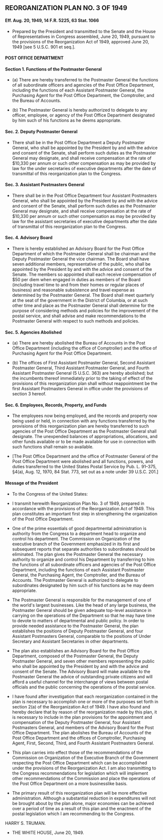 ## **REORGANIZATION PLAN NO. 3 OF 1949**
#### Eff. Aug. 20, 1949, 14 F.R. 5225, 63 Stat. 1066
* Prepared by the President and transmitted to the Senate and the House of Representatives in Congress assembled, June 20, 1949, pursuant to the provisions of the Reorganization Act of 1949, approved June 20, 1949 [see 5 U.S.C. 901 et seq.].

#### POST OFFICE DEPARTMENT
#### Section 1. Functions of the Postmaster General
* (a) There are hereby transferred to the Postmaster General the functions of all subordinate officers and agencies of the Post Office Department, including the functions of each Assistant Postmaster General, the Purchasing Agent for the Post Office Department, the Comptroller, and the Bureau of Accounts.

* (b) The Postmaster General is hereby authorized to delegate to any officer, employee, or agency of the Post Office Department designated by him such of his functions as he deems appropriate.

#### Sec. 2. Deputy Postmaster General
* There shall be in the Post Office Department a Deputy Postmaster General, who shall be appointed by the President by and with the advice and consent of the Senate, shall perform such duties as the Postmaster General may designate, and shall receive compensation at the rate of $10,330 per annum or such other compensation as may be provided by law for the under secretaries of executive departments after the date of transmittal of this reorganization plan to the Congress.

#### Sec. 3. Assistant Postmasters General
* There shall be in the Post Office Department four Assistant Postmasters General, who shall be appointed by the President by and with the advice and consent of the Senate, shall perform such duties as the Postmaster General may designate, and shall receive compensation at the rate of $10,330 per annum or such other compensation as may be provided by law for the assistant secretaries of executive departments after the date of transmittal of this reorganization plan to the Congress.

#### Sec. 4. Advisory Board
* There is hereby established an Advisory Board for the Post Office Department of which the Postmaster General shall be chairman and the Deputy Postmaster General the vice chairman. The Board shall have seven additional members, representative of the public, who shall be appointed by the President by and with the advice and consent of the Senate. The members so appointed shall each receive compensation of $50 per diem when engaged in duties as members of the Board (including travel time to and from their homes or regular places of business) and reasonable subsistence and travel expense as determined by the Postmaster General. The Board shall meet quarterly at the seat of the government in the District of Columbia, or at such other time and place as the Postmaster General shall determine for the purpose of considering methods and policies for the improvement of the postal service, and shall advise and make recommendations to the Postmaster General with respect to such methods and policies.

#### Sec. 5. Agencies Abolished
* (a) There are hereby abolished the Bureau of Accounts in the Post Office Department (including the office of Comptroller) and the office of Purchasing Agent for the Post Office Department.

* (b) The offices of First Assistant Postmaster General, Second Assistant Postmaster General, Third Assistant Postmaster General, and Fourth Assistant Postmaster General (5 U.S.C. 363) are hereby abolished; but the incumbents thereof immediately prior to the taking of effect of the provisions of this reorganization plan shall without reappointment be the first Assistant Postmasters General in office under the provisions of section 3 hereof.

#### Sec. 6. Employees, Records, Property, and Funds
* The employees now being employed, and the records and property now being used or held, in connection with any functions transferred by the provisions of this reorganization plan are hereby transferred to such agencies of the Post Office Department as the Postmaster General shall designate. The unexpended balances of appropriations, allocations, and other funds available or to be made available for use in connection with such functions shall remain so available.

* [The Post Office Department and the office of Postmaster General of the Post Office Department were abolished and all functions, powers, and duties transferred to the United States Postal Service by Pub. L. 91–375, §4(a), Aug. 12, 1970, 84 Stat. 773, set out as a note under 39 U.S.C. 201.]

#### Message of the President
* To the Congress of the United States:

* I transmit herewith Reorganization Plan No. 3 of 1949, prepared in accordance with the provisions of the Reorganization Act of 1949. This plan constitutes an important first step in strengthening the organization of the Post Office Department.

* One of the prime essentials of good departmental administration is authority from the Congress to a department head to organize and control his department. The Commission on Organization of the executive branch of the Government emphasized in its first and subsequent reports that separate authorities to subordinates should be eliminated. The plan gives the Postmaster General the necessary authority to organize and control his Department by transferring to him the functions of all subordinate officers and agencies of the Post Office Department, including the functions of each Assistant Postmaster General, the Purchasing Agent, the Comptroller, and the Bureau of Accounts. The Postmaster General is authorized to delegate to subordinates designated by him such of his functions as he may deem appropriate.

* The Postmaster General is responsible for the management of one of the world's largest businesses. Like the head of any large business, the Postmaster General should be given adequate top-level assistance in carrying on the operations of the Department so that he may have time to devote to matters of departmental and public policy. In order to provide needed assistance to the Postmaster General, the plan establishes the positions of Deputy Postmaster General, and four Assistant Postmasters General, comparable to the positions of Under Secretary and Assistant Secretaries in other departments.

* The plan also establishes an Advisory Board for the Post Office Department, composed of the Postmaster General, the Deputy Postmaster General, and seven other members representing the public who shall be appointed by the President by and with the advice and consent of the Senate. The Advisory Board will make available to the Postmaster General the advice of outstanding private citizens and will afford a useful channel for the interchange of views between postal officials and the public concerning the operations of the postal service.

* I have found after investigation that each reorganization contained in the plan is necessary to accomplish one or more of the purposes set forth in section 2(a) of the Reorganization Act of 1949. I have also found and hereby declare that by reason of the reorganization made by this plan, it is necessary to include in the plan provisions for the appointment and compensation of the Deputy Postmaster General, four Assistant Postmasters General, and members of the Advisory Board for the Post Office Department. The plan abolishes the Bureau of Accounts of the Post Office Department and the offices of Comptroller, Purchasing Agent, First, Second, Third, and Fourth Assistant Postmasters General.

* This plan carries into effect those of the recommendations of the Commission on Organization of the Executive Branch of the Government respecting the Post Office Department which can be accomplished under the provisions of the Reorganization Act. I am also transmitting to the Congress recommendations for legislation which will implement other recommendations of the Commission and place the operations of the Post Office Department on a more businesslike basis.

* The primary result of this reorganization plan will be more effective administration. Although a substantial reduction in expenditures will not be brought about by the plan alone, major economies can be achieved over a period of time as a result of this plan and the enactment of the postal legislation which I am recommending to the Congress.

HARRY S. TRUMAN.&nbsp;&nbsp;&nbsp;&nbsp;&nbsp;&nbsp;


* THE WHITE HOUSE, June 20, 1949.